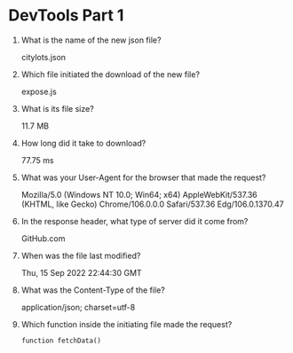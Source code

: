 # DevTools Part 1
1.  What is the name of the new json file?

    citylots.json

2.  Which file initiated the download of the new file?

    expose.js

3.  What is its file size?

    11.7 MB

4.  How long did it take to download?

    77.75 ms

5.  What was your User-Agent for the browser that made the request?

    Mozilla/5.0 (Windows NT 10.0; Win64; x64) AppleWebKit/537.36 (KHTML, like Gecko) Chrome/106.0.0.0 Safari/537.36 Edg/106.0.1370.47

6.  In the response header, what type of server did it come from?

    GitHub.com

7.  When was the file last modified?

    Thu, 15 Sep 2022 22:44:30 GMT

8.  What was the Content-Type of the file?

    application/json; charset=utf-8

9.  Which function inside the initiating file made the request?

    ```function fetchData()```